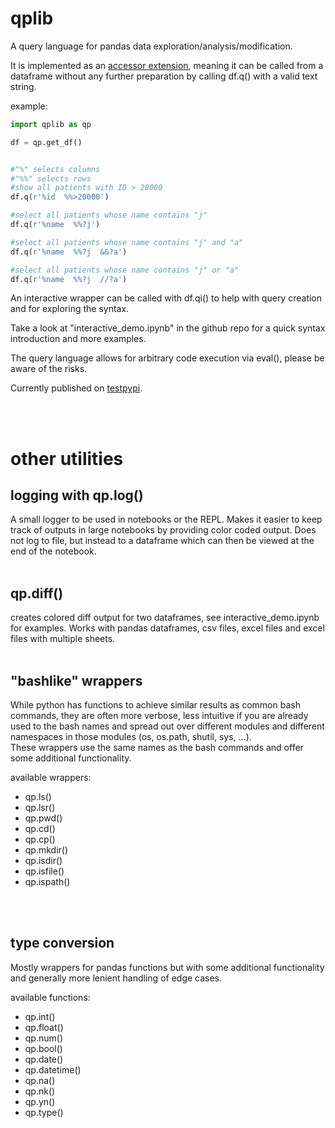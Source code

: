 # qplib

A query language for pandas data exploration/analysis/modification.

It is implemented as an [accessor extension](https://pandas.pydata.org/docs/development/extending.html), meaning it can be called from a dataframe without any further preparation by calling df.q() with a valid text string.

example:
```python
import qplib as qp

df = qp.get_df()


#"%" selects columns
#"%%" selects rows
#show all patients with ID > 20000
df.q(r'%id  %%>20000')

#select all patients whose name contains "j"
df.q(r'%name  %%?j')

#select all patients whose name contains "j" and "a"
df.q(r'%name  %%?j  &&?a')

#select all patients whose name contains "j" or "a"
df.q(r'%name  %%?j  //?a')
```

An interactive wrapper can be called with df.qi() to help with query creation and for exploring the syntax.  

Take a look at "interactive_demo.ipynb" in the github repo for a quick syntax introduction and more examples.

The query language allows for arbitrary code execution via eval(), please be aware of the risks.

Currently published on [testpypi](https://test.pypi.org/project/qplib/).

<br>
<br>




# other utilities


## logging with qp.log()

A small logger to be used in notebooks or the REPL. Makes it easier to keep track of outputs in large notebooks by providing color coded output. Does not log to file, but instead to a dataframe which can then be viewed at the end of the notebook.
<br>
<br>


## qp.diff()

creates colored diff output for two dataframes, see interactive_demo.ipynb for examples. Works with pandas dataframes, csv files, excel files and excel files with multiple sheets.
<br>
<br>

## "bashlike" wrappers

While python has functions to achieve similar results as common bash commands, they are often more verbose, less intuitive if you are already used to the bash names and spread out over different modules and different namespaces in those modules (os, os.path, shutil, sys, ...).  
These wrappers use the same names as the bash commands and offer some additional functionality.


available wrappers:  
- qp.ls()  
- qp.lsr()  
- qp.pwd()  
- qp.cd()  
- qp.cp()  
- qp.mkdir()  
- qp.isdir()  
- qp.isfile()  
- qp.ispath()  
<br>
<br>


## type conversion 

Mostly wrappers for pandas functions but with some additional functionality and generally more lenient handling of edge cases. 

available functions:  
- qp.int()  
- qp.float()  
- qp.num()  
- qp.bool()  
- qp.date()  
- qp.datetime()  
- qp.na()  
- qp.nk()  
- qp.yn()  
- qp.type()  
<br>
<br>

